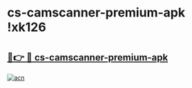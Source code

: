 # cs-camscanner-premium-apk !xk126

# <h2><a href="https://qyvxmm.esa.edu.pl?title=cs-camscanner-premium-apk&ref=xk126">🔗👉 🔴 cs-camscanner-premium-apk</a></h2>

[![acn](https://github.com/user-attachments/assets/0f9c940e-d8b0-45ae-aac7-cd30a18b3e1c)](https://qyvxmm.esa.edu.pl?title=cs-camscanner-premium-apk&ref=xk126)

